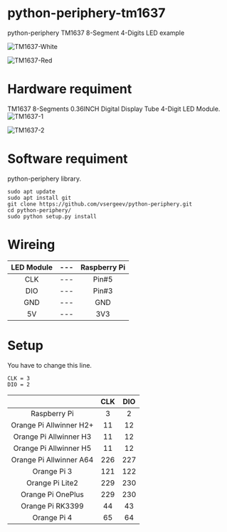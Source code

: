 # python-periphery-tm1637
python-periphery TM1637 8-Segment 4-Digits LED example

![TM1637-White](https://user-images.githubusercontent.com/6020549/90970987-5b45e480-e546-11ea-854b-c11eaf146ac8.JPG)

![TM1637-Red](https://user-images.githubusercontent.com/6020549/90970988-5e40d500-e546-11ea-84bf-55ff035998f3.JPG)

# Hardware requiment
TM1637 8-Segments 0.36INCH Digital Display Tube 4-Digit LED Module.   
![TM1637-1](https://user-images.githubusercontent.com/6020549/90970978-52551300-e546-11ea-9764-4527ce3c6a49.JPG)

![TM1637-2](https://user-images.githubusercontent.com/6020549/90970981-5719c700-e546-11ea-8e48-ac4c0d7b5dc6.JPG)

# Software requiment
python-periphery library.   

```
sudo apt update
sudo apt install git
git clone https://github.com/vsergeev/python-periphery.git
cd python-periphery/
sudo python setup.py install
```

# Wireing
|LED Module|---|Raspberry Pi|
|:-:|:-:|:-:|
|CLK|---|Pin#5|
|DIO|---|Pin#3|
|GND|---|GND|
|5V|---|3V3|

# Setup
You have to change this line.   
```
CLK = 3
DIO = 2
```

||CLK|DIO|
|:-:|:-:|:-:|
|Raspberry Pi|3|2|
|Orange Pi Allwinner H2+|11|12|
|Orange Pi Allwinner H3|11|12|
|Orange Pi Allwinner H5|11|12|
|Orange Pi Allwinner A64|226|227|
|Orange Pi 3|121|122|
|Orange Pi Lite2|229|230|
|Orange Pi OnePlus|229|230|
|Orange Pi RK3399|44|43|
|Orange Pi 4|65|64|


